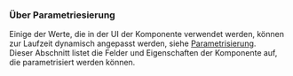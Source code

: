 ### Über Parametriesierung

Einige der Werte, die in der UI der Komponente verwendet werden, können zur Laufzeit dynamisch angepasst werden, siehe [Parametrisierung](../parametrisierung). <br>
Dieser Abschnitt listet die Felder und Eigenschaften der Komponente auf, die parametrisiert werden können.
